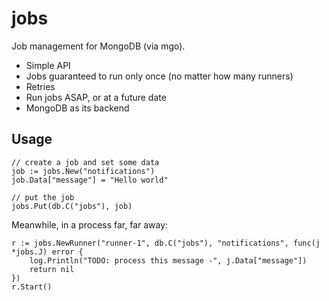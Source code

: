 # jobs

Job management for MongoDB (via mgo).

  * Simple API
  * Jobs guaranteed to run only once (no matter how many runners)
  * Retries
  * Run jobs ASAP, or at a future date
  * MongoDB as its backend

## Usage

```
// create a job and set some data
job := jobs.New("notifications")
job.Data["message"] = "Hello world"

// put the job
jobs.Put(db.C("jobs"), job)
```

Meanwhile, in a process far, far away:

```
r := jobs.NewRunner("runner-1", db.C("jobs"), "notifications", func(j *jobs.J) error {
	log.Println("TODO: process this message -", j.Data["message"])
	return nil
})
r.Start()
```
